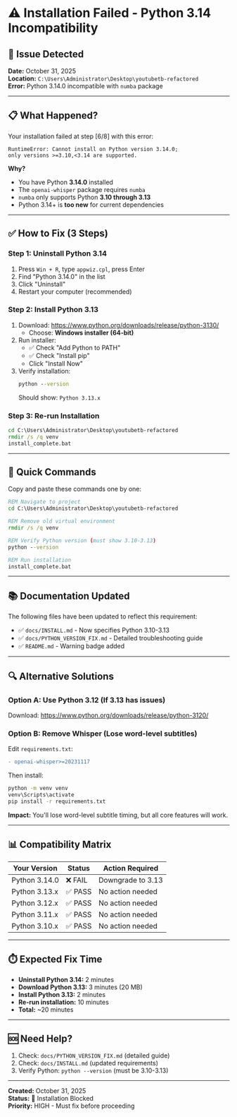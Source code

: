 # ⚠️ Installation Failed - Python 3.14 Incompatibility

## 🔴 Issue Detected

**Date:** October 31, 2025  
**Location:** `C:\Users\Administrator\Desktop\youtubetb-refactored`  
**Error:** Python 3.14.0 incompatible with `numba` package

---

## 📋 What Happened?

Your installation failed at step [6/8] with this error:

```
RuntimeError: Cannot install on Python version 3.14.0; 
only versions >=3.10,<3.14 are supported.
```

**Why?**
- You have Python **3.14.0** installed
- The `openai-whisper` package requires `numba`
- `numba` only supports Python **3.10 through 3.13**
- Python 3.14+ is **too new** for current dependencies

---

## ✅ How to Fix (3 Steps)

### Step 1: Uninstall Python 3.14

1. Press `Win + R`, type `appwiz.cpl`, press Enter
2. Find "Python 3.14.0" in the list
3. Click "Uninstall"
4. Restart your computer (recommended)

### Step 2: Install Python 3.13

1. Download: https://www.python.org/downloads/release/python-3130/
   - Choose: **Windows installer (64-bit)**
2. Run installer:
   - ✅ Check "Add Python to PATH"
   - ✅ Check "Install pip"
   - Click "Install Now"
3. Verify installation:
   ```cmd
   python --version
   ```
   Should show: `Python 3.13.x`

### Step 3: Re-run Installation

```cmd
cd C:\Users\Administrator\Desktop\youtubetb-refactored
rmdir /s /q venv
install_complete.bat
```

---

## 🎯 Quick Commands

Copy and paste these commands one by one:

```cmd
REM Navigate to project
cd C:\Users\Administrator\Desktop\youtubetb-refactored

REM Remove old virtual environment
rmdir /s /q venv

REM Verify Python version (must show 3.10-3.13)
python --version

REM Run installation
install_complete.bat
```

---

## 📚 Documentation Updated

The following files have been updated to reflect this requirement:

- ✅ `docs/INSTALL.md` - Now specifies Python 3.10-3.13
- ✅ `docs/PYTHON_VERSION_FIX.md` - Detailed troubleshooting guide
- ✅ `README.md` - Warning badge added

---

## 🔍 Alternative Solutions

### Option A: Use Python 3.12 (If 3.13 has issues)

Download: https://www.python.org/downloads/release/python-3120/

### Option B: Remove Whisper (Lose word-level subtitles)

Edit `requirements.txt`:
```diff
- openai-whisper>=20231117
```

Then install:
```cmd
python -m venv venv
venv\Scripts\activate
pip install -r requirements.txt
```

**Impact:** You'll lose word-level subtitle timing, but all core features will work.

---

## 📊 Compatibility Matrix

| Your Version | Status | Action Required |
|--------------|--------|-----------------|
| Python 3.14.0 | ❌ FAIL | Downgrade to 3.13 |
| Python 3.13.x | ✅ PASS | No action needed |
| Python 3.12.x | ✅ PASS | No action needed |
| Python 3.11.x | ✅ PASS | No action needed |
| Python 3.10.x | ✅ PASS | No action needed |

---

## ⏱️ Expected Fix Time

- **Uninstall Python 3.14:** 2 minutes
- **Download Python 3.13:** 3 minutes (20 MB)
- **Install Python 3.13:** 2 minutes
- **Re-run installation:** 10 minutes
- **Total:** ~20 minutes

---

## 🆘 Need Help?

1. Check: `docs/PYTHON_VERSION_FIX.md` (detailed guide)
2. Check: `docs/INSTALL.md` (updated requirements)
3. Verify Python: `python --version` (must be 3.10-3.13)

---

**Created:** October 31, 2025  
**Status:** 🔴 Installation Blocked  
**Priority:** HIGH - Must fix before proceeding
